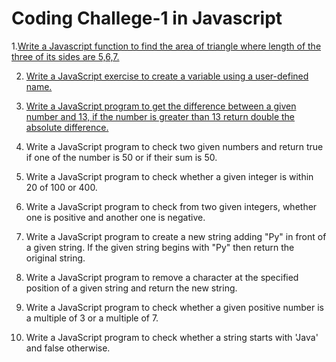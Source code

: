 # Coding Challege-1 in Javascript

1.[Write a Javascript function to find the area of triangle where length of the three of its sides are 5,6,7.](https://github.com/bodrulamin/j2ee-javascript/blob/main/CodingChallenge-1/solution1.js)

2. [Write a JavaScript exercise to create a variable using a user-defined name.](https://github.com/bodrulamin/j2ee-javascript/blob/main/CodingChallenge-1/solution2.js)

3. [Write a JavaScript program to get the difference between a given number and 13, if the number is greater than 13 return double the absolute difference.](https://github.com/bodrulamin/j2ee-javascript/blob/main/CodingChallenge-1/solution3.js)

4. Write a JavaScript program to check two given numbers and return true if one of the number is 50 or if their sum is 50.

5. Write a JavaScript program to check whether a given integer is within 20 of 100 or 400.

6. Write a JavaScript program to check from two given integers, whether one is positive and another one is negative.

7. Write a JavaScript program to create a new string adding "Py" in front of a given string. If the given string begins with "Py" then return the original string.

8. Write a JavaScript program to remove a character at the specified position of a given string and return the new string. 

9. Write a JavaScript program to check whether a given positive number is a multiple of 3 or a multiple of 7.

10. Write a JavaScript program to check whether a string starts with 'Java' and false otherwise.

